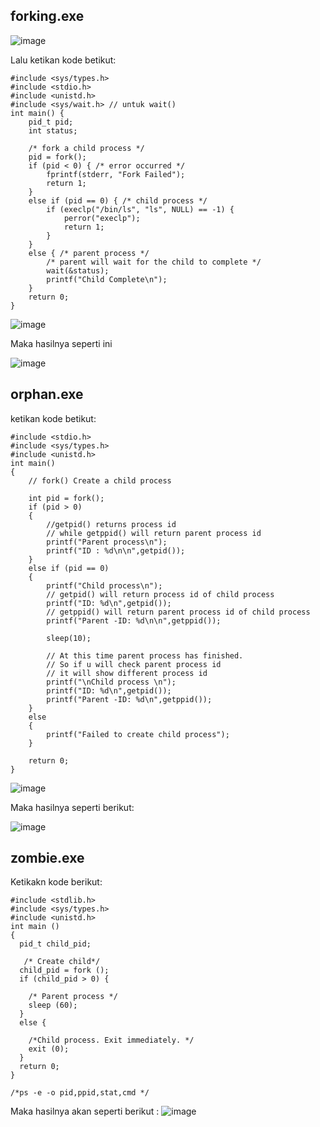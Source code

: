 ## forking.exe

![image](https://github.com/avendika/SysOP24-3123521011/assets/140131896/1039be24-5f94-4f5c-96ae-22e89972569a)

Lalu ketikan kode betikut:

```
#include <sys/types.h>
#include <stdio.h>
#include <unistd.h>
#include <sys/wait.h> // untuk wait()
int main() {
    pid_t pid;
    int status;
    
    /* fork a child process */
    pid = fork();
    if (pid < 0) { /* error occurred */
        fprintf(stderr, "Fork Failed");
        return 1;
    }
    else if (pid == 0) { /* child process */
        if (execlp("/bin/ls", "ls", NULL) == -1) {
            perror("execlp");
            return 1;
        }
    }
    else { /* parent process */
        /* parent will wait for the child to complete */
        wait(&status);
        printf("Child Complete\n");
    }
    return 0;
}
```

![image](https://github.com/avendika/SysOP24-3123521011/assets/140131896/aad11e0a-3a6f-485a-9c2f-4d2472cdb422)

Maka hasilnya seperti ini

![image](https://github.com/avendika/SysOP24-3123521011/assets/140131896/db91c6e7-d730-4bc4-99d8-da933bdafcbd)



## orphan.exe

ketikan kode betikut:

```
#include <stdio.h>
#include <sys/types.h>
#include <unistd.h>
int main()
{
	// fork() Create a child process

	int pid = fork();
	if (pid > 0)
	{
		//getpid() returns process id
		// while getppid() will return parent process id
		printf("Parent process\n");
		printf("ID : %d\n\n",getpid());
	}
	else if (pid == 0)
	{
		printf("Child process\n");
		// getpid() will return process id of child process
		printf("ID: %d\n",getpid());
		// getppid() will return parent process id of child process
		printf("Parent -ID: %d\n\n",getppid());

		sleep(10);

		// At this time parent process has finished.
		// So if u will check parent process id 
		// it will show different process id
		printf("\nChild process \n");
		printf("ID: %d\n",getpid());
		printf("Parent -ID: %d\n",getppid());
	}
	else
	{
		printf("Failed to create child process");
	}
	
	return 0;
}
```

![image](https://github.com/avendika/SysOP24-3123521011/assets/140131896/0eef7708-cad8-483d-801a-c941d3a98ee5)

Maka hasilnya seperti berikut:

![image](https://github.com/avendika/SysOP24-3123521011/assets/140131896/70ff549d-bc92-45e1-8f59-b8ac68d638a4)


## zombie.exe

Ketikakn kode berikut:

```
#include <stdlib.h>
#include <sys/types.h>
#include <unistd.h>
int main ()
{
  pid_t child_pid;

   /* Create child*/
  child_pid = fork ();
  if (child_pid > 0) {

    /* Parent process */
    sleep (60);
  }
  else {

    /*Child process. Exit immediately. */
    exit (0);
  }
  return 0;
}

/*ps -e -o pid,ppid,stat,cmd */
```
Maka hasilnya akan seperti berikut :
![image](https://github.com/avendika/SysOP24-3123521011/assets/140131896/4434f871-0a2f-49da-a370-2ee0f8bee08e)
